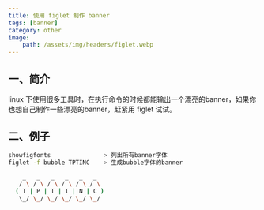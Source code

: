 ```yaml
---
title: 使用 figlet 制作 banner
tags: [banner]
category: other
image:
    path: /assets/img/headers/figlet.webp
---
```


## 一、简介
linux 下使用很多工具时，在执行命令的时候都能输出一个漂亮的banner，如果你也想自己制作一些漂亮的banner，赶紧用 figlet 试试。

## 二、例子
```bash
showfigfonts               > 列出所有banner字体
figlet -f bubble TPTINC    > 生成bubble字体的banner

    _   _   _   _   _   _  
   / \ / \ / \ / \ / \ / \ 
  ( T | P | T | I | N | C )
   \_/ \_/ \_/ \_/ \_/ \_/ 
```